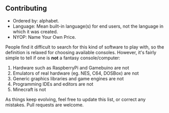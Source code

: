 ## Contributing

* Ordered by: alphabet.
* Language: Mean built-in language(s) for end users, not the language in which it was created.
* NYOP: Name Your Own Price.

People find it difficult to search for this kind of software to play with, so the definition is relaxed for choosing available consoles. However, it's fairly simple to tell if one is **not** a fantasy console/computer:

1. Hardware such as RaspberryPi and Gamebuino are not
2. Emulators of real hardware (eg. NES, C64, DOSBox) are not
3. Generic graphics libraries and game engines are not
4. Programming IDEs and editors are not
5. Minecraft is not

As things keep evolving, feel free to update this list, or correct any mistakes. Pull requests are welcome.
